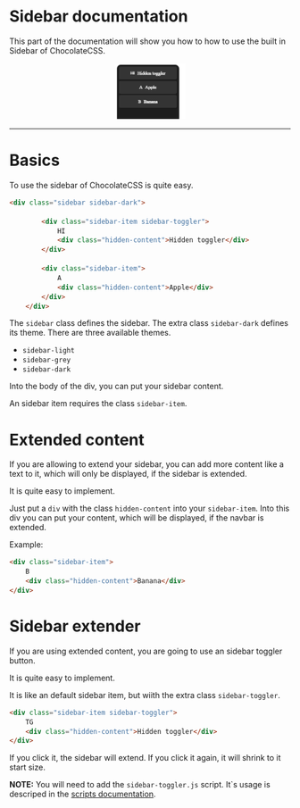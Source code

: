 # Sidebar documentation

This part of the documentation will show you how to how to 
use the built in Sidebar of ChocolateCSS.

<div align="center">
    <img src="../../.media/sidebar-default.PNG" height="100">
<hr>
</div>


# Basics

To use the sidebar of ChocolateCSS is quite easy.

```html
<div class="sidebar sidebar-dark">
        
        <div class="sidebar-item sidebar-toggler">
            HI
            <div class="hidden-content">Hidden toggler</div>
        </div>

        <div class="sidebar-item">
            A
            <div class="hidden-content">Apple</div>
        </div>
    </div>
```

The `sidebar` class defines the sidebar. The extra class `sidebar-dark` defines its theme. There are three available themes.

- `sidebar-light`
- `sidebar-grey`
- `sidebar-dark`

Into the body of the div, you can put your sidebar content.

An sidebar item requires the class `sidebar-item`. 


# Extended content

If you are allowing to extend your sidebar, you can add more content like a text to it, which will only be displayed, if the sidebar is extended.<br>

It is quite easy to implement.

Just put a `div` with the class `hidden-content` into your `sidebar-item`.
Into this div you can put your content, which will be displayed, if the navbar is extended.


Example:
```html
<div class="sidebar-item">
    B
    <div class="hidden-content">Banana</div>
</div>
```


# Sidebar extender

If you are using extended content, you are going to use an sidebar toggler button.

It is quite easy to implement.

It is like an default sidebar item, but wiith the extra class `sidebar-toggler`. 

```html
<div class="sidebar-item sidebar-toggler">
    TG
    <div class="hidden-content">Hidden toggler</div>
</div>
```

If you click it, the sidebar will extend. If you click it again, it will shrink to it start size.

<strong>NOTE:</strong> You will need to add the `sidebar-toggler.js` script. It`s usage is descriped in the <a href="./scripts.md">scripts documentation</a>. 
